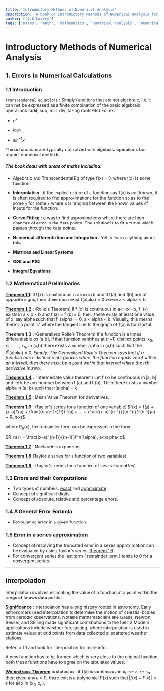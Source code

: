 ```yaml
---
title: 'Introductory Methods of Numerical Analysis'
description: 'A book on Introductory Methods of Numerical Analysis for higher mathematics.'
author: ['S.S Sastry']
tags: ['maths', 'math', 'mathematics', 'numerical analysis', 'numerical methods', 'analysis']
---
```


# Introductory Methods of Numerical Analysis

## 1. Errors in Numerical Calculations

### 1.1 Introduction

`transcendental equations` : Simply functions that are not algebraic, i.e. it can not be expressed as a finite combination of the basic algebraic operations (add, sub, mul, div, taking roots etc)
For ex:

- $e^x$

- $logx$

- $sin^{-1}x$

These functions are typically not solved with algebraic operations but require numerical methods.

##### The book deals with areas of maths including:

- Algebraic and Transcendental Eq of type f(x) = 0, where f(x) is some function.

- **Interpolation** : if the explicit nature of a function say f(x) is not known, it is often required to find approximations for the function so as to find some `y` for some `x` where x is ranging between the known values of inputs for the function.

- **Curve Fitting** : a way to find approximations where there are high chances of error in the data points.
  The solution is to fit a curve which passes through the data points.

- **Numerical differentiation and Integration** : Yet to learn anything about this.

- **Matrices and Linear Systems**

- **ODE and PDE**

- **Integral Equations**

### 1.2 Mathematical Preliminaries

<u>**Theorem 1.1**</u>: if f(x) is continuous in a<=x<=b and if f(a) and f(b) are of opposite signs, then there must exist f(alpha) = 0 where a < alpha < b.

**<u>Theorem 1.2</u>** : (Rolle's Theorem) If f (x) is continuous in a<=x<=b, f '(x) exists in a < x < b and f (a) = f (b) = 0, then, there exists at least one value of x, say alpha such that f' (alpha) = 0, a < alpha < b.
Visually, this means there's a point 'c' where the tangent line to the graph of f(x) is horizontal.

<u>**Theorem 1.3**</u> : (Generalized Rolle's Theorem) If a function is n times differentiable on [a,b], if that function vanishes at (n+1) distinct points, x<sub>0</sub>, x<sub>1</sub>, . . . , x<sub>n</sub>, in (a,b) there exists a number alpha in (a,b) such that the f<sup>n</sup>(alpha) = 0.
*Simply: The Generalized Rolle's Theorem says that if a function has n distinct roots (places where the function equals zero) within an interval, then there must be a point within that interval where the nth derivative is zero.*

<u>**Theorem 1.4**</u> : (Intermediate value theorem) Let f (x) be continuous in [a, b] and let k be any number between f (a) and f (b). Then there exists a number alpha in (a, b) such that f(alpha) = k 

<u>**Theorem 1.5**</u> : Mean Value Theorem for derivatives.

<u>**Theorem 1.6**</u> : (Taylor's series for a function of one variable)
$f(x) = f(a) + (x-a)f'(a) + \frac{(x-a)^2}{2!}f''(a) + ... + \frac{(x-a)^{n-1}}{(n-1)!}f^{n-1}(a) + R_n(x)$

where R<sub>n</sub>(x), the remainder term can be expressed in the form 

$R_n(x) = \frac{(x-a)^{n-1}}{(n-1)!}f^n(\alpha), a<\alpha<x$

**<u>Theorem 1.7</u>** : Maclaurin's expansion

**<u>Theorem 1.8</u>** (Taylor's series for a function of two variables)

**<u>Theorem 1.9</u>** : (Taylor's series for a function of several variables)

### 1.3 Errors and their Computations

- Two types of numbers: <u>exact</u> and <u>approximate</u>
- Concept of significant digits.
- Concept of absolute, relative and percentage errors.

### 1.4 A General Error Forumla

- Formulating error in a given function.

### 1.5 Error in a series approximation

- Concept of resolving the truncated error in a seires approximation can be evaluated by using Taylor's series [Theorem 1.6](#mathematical-preliminaries)
- For convergent series the last term ( remainder term ) tends to 0 for a convergent series.

---

## Interpolation

Interpolation involves estimating the value of a function at a point within the range of known data points.

**<u>Significance</u>** : Interpolation has a long history rooted in astronomy. Early astronomers used interpolation to determine the motion of celestial bodies from periodic observations. Notable mathematicians like Gauss, Newton, Bessel, and Stirling made significant contributions to the field.2 Modern applications include weather forecasting, where interpolation is used to estimate values at grid points from data collected at scattered weather stations.

Refer to 1.1 and look for interpolation for more info.

A new function has to be formed which is very close to the original function, both these functions have to agree on the tabulated values. 

**<u>Weierstrass Theorem</u>** is stated as : if f(x) is continuous in x<sub>0</sub> <= x <= x<sub>n</sub> then given any $\epsilon >0$, there exists a polynomial P(x) such that $|f(x) - P(x)| < \epsilon$ for all x in (x<sub>0</sub>, x<sub>n</sub>).
